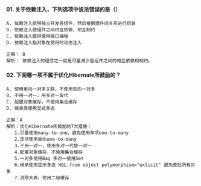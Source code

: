 #### 01. 关于依赖注入，下列选项中说法错误的是（）
```
A. 依赖注入能够独立开发各组件，然后根据组件间关系进行组装
B. 依赖注入使组件之间相互依赖，相互制约
C. 依赖注入提供使用接口编程
D. 依赖注入指对象在使用时动态注入

正解： B
解析： 依赖注入的理念之一就是尽量减少各组件之间的相互依赖和制约。
```

#### 02. 下面哪一项不属于优化Hibernate所鼓励的？
```
A. 使用单向一对多关联，不使用双向一对多
B. 不用一对一，用多对一取代
C. 配置对象缓存，不使用集合缓存
D. 继承类使用显式多态

正解：A
解析：优化Hibernate所鼓励的7大措施：
   1.尽量使用many-to-one，避免使用单项one-to-many
   2.灵活使用单向one-to-many
   3.不用一对一，使用多对一代替一对一
   4.配置对象缓存，不使用集合缓存
   5.一对多使用Bag 多对一使用Set
   6.继承使用显示多态 HQL:from object polymorphism="exlicit" 避免查处所有对象
   7.消除大表，使用二级缓存

```